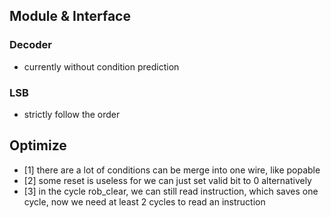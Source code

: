## Module & Interface
 
### Decoder
- currently without condition prediction

### LSB
- strictly follow the order


## Optimize
- [1] there are a lot of conditions can be merge into one wire, like popable 
- [2] some reset is useless for we can just set valid bit to 0 alternatively 
- [3] in the cycle rob_clear, we can still read instruction, which saves one cycle,
now we need at least 2 cycles to read an instruction
